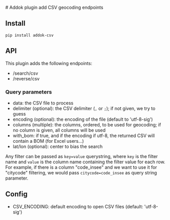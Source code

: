 # Addok plugin add CSV geocoding endpoints

## Install

    pip install addok-csv

## API

This plugin adds the following endpoints:


- /search/csv
- /reverse/csv

### Query parameters

- data: the CSV file to process
- delimiter (optional): the CSV delimiter (`,` or `;`); if not given, we try to
  guess
- encoding (optional): the encoding of the file (default to 'utf-8-sig')
- columns (multiple): the columns, ordered, to be used for geocoding; if no
  column is given, all columns will be used
- with_bom: if true, and if the encoding if utf-8, the returned CSV will contain
  a BOM (for Excel users…)
- lat/lon (optional): center to bias the search

Any filter can be passed as `key=value` querystring, where `key` is the filter
name and `value` is the column name containing the filter value for each row.
For example, if there is a column "code_insee" and we want to use it for
"citycode" filtering, we would pass `citycode=code_insee` as query string
parameter.

## Config

- CSV_ENCODING: default encoding to open CSV files (default: 'utf-8-sig')
